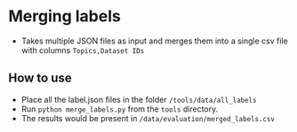 # Merging labels
- Takes multiple JSON files as input and merges them into a single csv file with columns `Topics,Dataset IDs`

## How to use
- Place all the label.json files in the folder `/tools/data/all_labels`
- Run `python merge_labels.py` from the `tools` directory.
- The results would be present in `/data/evaluation/merged_labels.csv`